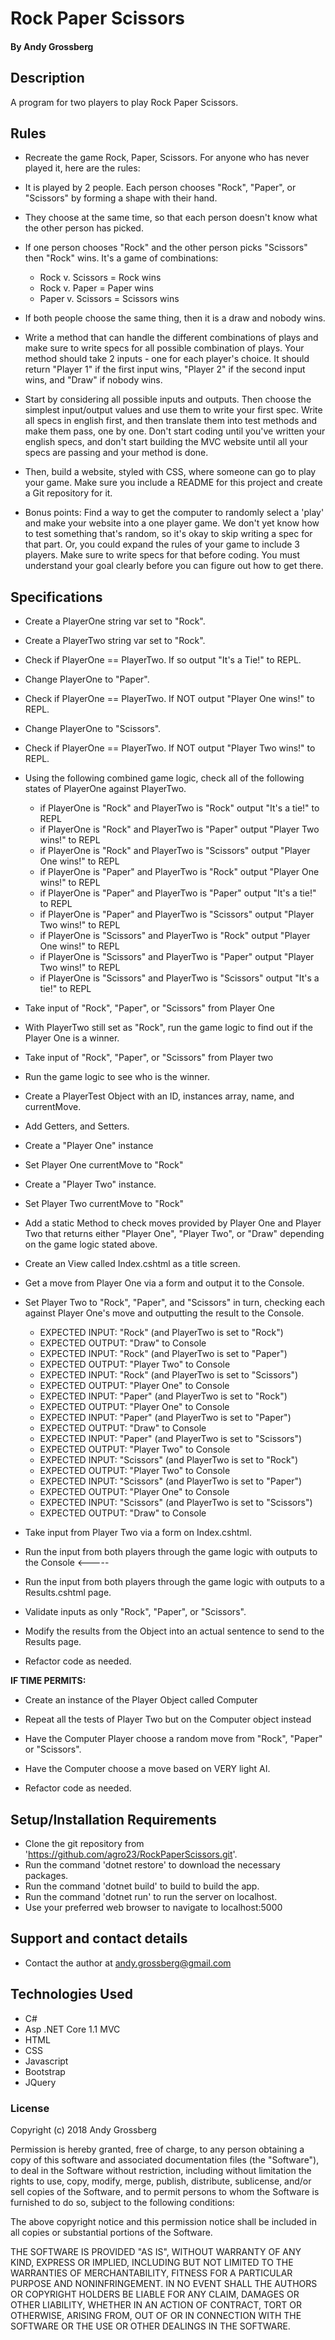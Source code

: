 # Rock Paper Scissors

#### By Andy Grossberg

## Description
A program for two players to play Rock Paper Scissors.

## Rules

* Recreate the game Rock, Paper, Scissors. For anyone who has never played it, here are the rules:

* It is played by 2 people. Each person chooses "Rock", "Paper", or "Scissors" by forming a shape with their hand.

* They choose at the same time, so that each person doesn't know what the other person has picked.

* If one person chooses "Rock" and the other person picks "Scissors" then "Rock" wins. It's a game of combinations:
  - Rock v. Scissors = Rock wins
  - Rock v. Paper = Paper wins
  - Paper v. Scissors = Scissors wins

* If both people choose the same thing, then it is a draw and nobody wins.

* Write a method that can handle the different combinations of plays and make sure to write specs for all possible combination of plays. Your method should take 2 inputs - one for each player's choice. It should return "Player 1" if the first input wins, "Player 2" if the second input wins, and "Draw" if nobody wins.

* Start by considering all possible inputs and outputs. Then choose the simplest input/output values and use them to write your first spec. Write all specs in english first, and then translate them into test methods and make them pass, one by one. Don't start coding until you've written your english specs, and don't start building the MVC website until all your specs are passing and your method is done.

* Then, build a website, styled with CSS, where someone can go to play your game. Make sure you include a README for this project and create a Git repository for it.

* Bonus points: Find a way to get the computer to randomly select a 'play' and make your website into a one player game. We don't yet know how to test something that's random, so it's okay to skip writing a spec for that part. Or, you could expand the rules of your game to include 3 players. Make sure to write specs for that before coding. You must understand your goal clearly before you can figure out how to get there.

## Specifications

* Create a PlayerOne string var set to "Rock".

* Create a PlayerTwo string var set to "Rock".

* Check if PlayerOne == PlayerTwo. If so output "It's a Tie!" to REPL.

* Change PlayerOne to "Paper".

* Check if PlayerOne == PlayerTwo. If NOT output "Player One wins!" to REPL.

* Change PlayerOne to "Scissors".

* Check if PlayerOne == PlayerTwo. If NOT output "Player Two wins!" to REPL.

* Using the following combined game logic, check all of the following states of PlayerOne against PlayerTwo.
  - if PlayerOne is "Rock" and PlayerTwo is "Rock" output "It's a tie!" to REPL
  - if PlayerOne is "Rock" and PlayerTwo is "Paper" output "Player Two wins!" to REPL
  - if PlayerOne is "Rock" and PlayerTwo is "Scissors" output "Player One wins!" to REPL
  - if PlayerOne is "Paper" and PlayerTwo is "Rock" output "Player One wins!" to REPL
  - if PlayerOne is "Paper" and PlayerTwo is "Paper" output "It's a tie!" to REPL
  - if PlayerOne is "Paper" and PlayerTwo is "Scissors" output "Player Two wins!" to REPL
  - if PlayerOne is "Scissors" and PlayerTwo is "Rock" output "Player One wins!" to REPL
  - if PlayerOne is "Scissors" and PlayerTwo is "Paper" output "Player Two wins!" to REPL
  - if PlayerOne is "Scissors" and PlayerTwo is "Scissors" output "It's a tie!" to REPL

* Take input of "Rock", "Paper", or "Scissors" from Player One

* With PlayerTwo still set as "Rock", run the game logic to find out if the Player One is a winner.

* Take input of "Rock", "Paper", or "Scissors" from Player two

* Run the game logic to see who is the winner.

* Create a PlayerTest Object with an ID, instances array, name, and currentMove.

* Add Getters, and Setters.

* Create a "Player One" instance

* Set Player One currentMove to "Rock"

* Create a "Player Two" instance.  

* Set Player Two currentMove to "Rock"

* Add a static Method to check moves provided by Player One and Player Two that returns either "Player One", "Player Two", or "Draw" depending on the game logic stated above.

* Create an View called Index.cshtml as a title screen.

* Get a move from Player One via a form and output it to the Console.

* Set Player Two to "Rock", "Paper", and "Scissors" in turn, checking each against Player One's move and outputting the result to the Console.
  - EXPECTED INPUT: "Rock" (and PlayerTwo is set to "Rock")
  - EXPECTED OUTPUT: "Draw" to Console
  - EXPECTED INPUT: "Rock" (and PlayerTwo is set to "Paper")
  - EXPECTED OUTPUT: "Player Two" to Console
  - EXPECTED INPUT: "Rock" (and PlayerTwo is set to "Scissors")
  - EXPECTED OUTPUT: "Player One" to Console
  - EXPECTED INPUT: "Paper" (and PlayerTwo is set to "Rock")
  - EXPECTED OUTPUT: "Player One" to Console
  - EXPECTED INPUT: "Paper" (and PlayerTwo is set to "Paper")
  - EXPECTED OUTPUT: "Draw" to Console
  - EXPECTED INPUT: "Paper" (and PlayerTwo is set to "Scissors")
  - EXPECTED OUTPUT: "Player Two" to Console
  - EXPECTED INPUT: "Scissors" (and PlayerTwo is set to "Rock")
  - EXPECTED OUTPUT: "Player Two" to Console
  - EXPECTED INPUT: "Scissors" (and PlayerTwo is set to "Paper")
  - EXPECTED OUTPUT: "Player One" to Console
  - EXPECTED INPUT: "Scissors" (and PlayerTwo is set to "Scissors")
  - EXPECTED OUTPUT: "Draw" to Console

* Take input from Player Two via a form on Index.cshtml.

* Run the input from both players through the game logic with outputs to the Console <-----

* Run the input from both players through the game logic with outputs to a Results.cshtml page.

* Validate inputs as only "Rock", "Paper", or "Scissors".

* Modify the results from the Object into an actual sentence to send to the Results page.

* Refactor code as needed.

**IF TIME PERMITS:**

* Create an instance of the Player Object called Computer

* Repeat all the tests of Player Two but on the Computer object instead

* Have the Computer Player choose a random move from "Rock", "Paper" or "Scissors".

* Have the Computer choose a move based on VERY light AI.

* Refactor code as needed.

## Setup/Installation Requirements

* Clone the git repository from 'https://github.com/agro23/RockPaperScissors.git'.
* Run the command 'dotnet restore' to download the necessary packages.
* Run the command 'dotnet build' to build to build the app.
* Run the command 'dotnet run' to run the server on localhost.
* Use your preferred web browser to navigate to localhost:5000

## Support and contact details

* Contact the author at andy.grossberg@gmail.com

## Technologies Used

* C#
* Asp .NET Core 1.1 MVC
* HTML
* CSS
* Javascript
* Bootstrap
* JQuery

### License

Copyright (c) 2018 Andy Grossberg

Permission is hereby granted, free of charge, to any person obtaining a copy of this software and associated documentation files (the "Software"), to deal in the Software without restriction, including without limitation the rights to use, copy, modify, merge, publish, distribute, sublicense, and/or sell copies of the Software, and to permit persons to whom the Software is furnished to do so, subject to the following conditions:

The above copyright notice and this permission notice shall be included in all copies or substantial portions of the Software.

THE SOFTWARE IS PROVIDED "AS IS", WITHOUT WARRANTY OF ANY KIND, EXPRESS OR IMPLIED, INCLUDING BUT NOT LIMITED TO THE WARRANTIES OF MERCHANTABILITY, FITNESS FOR A PARTICULAR PURPOSE AND NONINFRINGEMENT. IN NO EVENT SHALL THE AUTHORS OR COPYRIGHT HOLDERS BE LIABLE FOR ANY CLAIM, DAMAGES OR OTHER LIABILITY, WHETHER IN AN ACTION OF CONTRACT, TORT OR OTHERWISE, ARISING FROM, OUT OF OR IN CONNECTION WITH THE SOFTWARE OR THE USE OR OTHER DEALINGS IN THE SOFTWARE.
